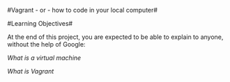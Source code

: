 #Vagrant - or - how to code in your local computer#

#Learning Objectives#

At the end of this project, you are expected to be able to explain to anyone, without the help of Google:

*What is a virtual machine*

*What is Vagrant*

